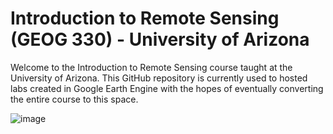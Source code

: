 # Introduction to Remote Sensing (GEOG 330) - University of Arizona

Welcome to the Introduction to Remote Sensing course taught at the University of Arizona. This GitHub repository is currently used to hosted labs created in Google Earth Engine with the hopes of eventually converting the entire course to this space.

![image](https://user-images.githubusercontent.com/13280304/141534072-b75480a5-c91d-4cd1-875f-b7e90d4e0144.png)
